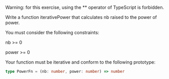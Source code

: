 Warning: for this exercise, using the ** operator of TypeScript is forbidden.

Write a function iterativePower that calculates nb raised to the power of power.

You must consider the following constraints:

nb >= 0

power >= 0

Your function must be iterative and conform to the following prototype:

```typescript
type PowerFn = (nb: number, power: number) => number
```
